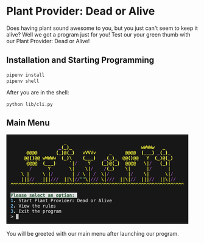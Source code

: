 # Plant Provider: Dead or Alive

Does having plant sound awesome to you, but you just can't seem to keep it alive? Well we got a program just for you!
Test our your green thumb with our Plant Provider: Dead or Alive!

## Installation and Starting Programming

```
pipenv install
pipenv shell
```

After you are in the shell:

```
python lib/cli.py
```

## Main Menu
![](/images/main_menu.png)

You will be greeted with our main menu after launching our program. 
